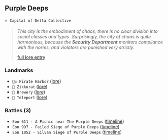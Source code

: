 ## Purple Deeps
`⭐ Capital of Delta Collective`
 
> *This city is the embodiment of chaos, there is no clear division into social classes and types. Surprisingly, the city of chaos is quite harmonious, because the **Security Department** monitors compliance with the norms, and violators are punished very strictly.*  
>  
> [full lore entry](<https://zeithalt.github.io//r/purple_deeps.html>)

### Landmarks
- `🏴‍☠️ Pirate Harbor` ([lore](<https://zeithalt.github.io//r/pirate_harbor.html>))
- `🗼 Zikkurat` ([lore](<https://zeithalt.github.io//r/zikkurat.html>))
- `🍺 Brewery` ([lore](<https://zeithalt.github.io//r/brewery.html>))
- `🍥 Teleport` ([lore](<https://zeithalt.github.io//r/teleport.html>))
### Battles (3)
- `Eon 611 - A Picnic near The Purple Deeps` ([timeline](<https://zeithalt.github.io//t/#eon0611>))
- `Eon 997 - Failed Siege of Purple Deeps` ([timeline](<https://zeithalt.github.io//t/#eon0997>))
- `Eon 1052 - Silvan Siege of Purple Deeps` ([timeline](<https://zeithalt.github.io//t/#eon1052>))
